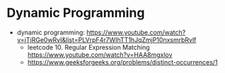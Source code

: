 # Dynamic Programming

- dynamic programming: https://www.youtube.com/watch?v=jTjRGe0wRvI&list=PLVrpF4r7WIhTT1hJqZmjP10nxsmrbRvlf
  - leetcode 10. Regular Expression Matching https://www.youtube.com/watch?v=HAA8mgxlov
  - https://www.geeksforgeeks.org/problems/distinct-occurrences/1
